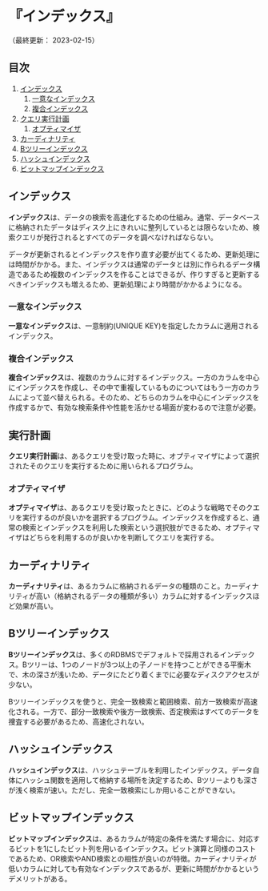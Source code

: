 # 『インデックス』

（最終更新： 2023-02-15）


## 目次

1. [インデックス](#インデックス)
	1. [一意なインデックス](#一意なインデックス)
	1. [複合インデックス](#複合インデックス)
1. [クエリ実行計画](#クエリ実行計画)
	1. [オプティマイザ](#オプティマイザ)
1. [カーディナリティ](#カーディナリティ)
1. [Bツリーインデックス](#bツリーインデックス)
1. [ハッシュインデックス](#ハッシュインデックス)
1. [ビットマップインデックス](#ビットマップインデックス)



## インデックス

**インデックス**は、データの検索を高速化するための仕組み。通常、データベースに格納されたデータはディスク上にきれいに整列しているとは限らないため、検索クエリが発行されるとすべてのデータを調べなければならない。

データが更新されるとインデックスを作り直す必要が出てくるため、更新処理には時間がかかる。また、インデックスは通常のデータとは別に作られるデータ構造であるため複数のインデックスを作ることはできるが、作りすぎると更新するべきインデックスも増えるため、更新処理により時間がかかるようになる。

### 一意なインデックス

**一意なインデックス**は、一意制約(UNIQUE KEY)を指定したカラムに適用されるインデックス。

### 複合インデックス

**複合インデックス**は、複数のカラムに対するインデックス。一方のカラムを中心にインデックスを作成し、その中で重複しているものについてはもう一方のカラムによって並べ替えられる。そのため、どちらのカラムを中心にインデックスを作成するかで、有効な検索条件や性能を活かせる場面が変わるので注意が必要。


## 実行計画

**クエリ実行計画**は、あるクエリを受け取った時に、オプティマイザによって選択されたそのクエリを実行するために用いられるプログラム。

### オプティマイザ

**オプティマイザ**は、あるクエリを受け取ったときに、どのような戦略でそのクエリを実行するのが良いかを選択するプログラム。インデックスを作成すると、通常の検索とインデックスを利用した検索という選択肢ができるため、オプティマイザはどちらを利用するのが良いかを判断してクエリを実行する。


## カーディナリティ

**カーディナリティ**は、あるカラムに格納されるデータの種類のこと。カーディナリティが高い（格納されるデータの種類が多い）カラムに対するインデックスほど効果が高い。


## Bツリーインデックス

**Bツリーインデックス**は、多くのRDBMSでデフォルトで採用されるインデックス。Bツリーは、1つのノードが3つ以上の子ノードを持つことができる平衡木で、木の深さが浅いため、データにたどり着くまでに必要なディスクアクセスが少ない。

Bツリーインデックスを使うと、完全一致検索と範囲検索、前方一致検索が高速化される。一方で、部分一致検索や後方一致検索、否定検索はすべてのデータを捜査する必要があるため、高速化されない。


## ハッシュインデックス

**ハッシュインデックス**は、ハッシュテーブルを利用したインデックス。データ自体にハッシュ関数を適用して格納する場所を決定するため、Bツリーよりも深さが浅く検索が速い。ただし、完全一致検索にしか用いることができない。


## ビットマップインデックス

**ビットマップインデックス**は、あるカラムが特定の条件を満たす場合に、対応するビットを1にしたビット列を用いるインデックス。ビット演算と同様のコストであるため、OR検索やAND検索との相性が良いのが特徴。カーディナリティが低いカラムに対しても有効なインデックスであるが、更新に時間がかかるというデメリットがある。
